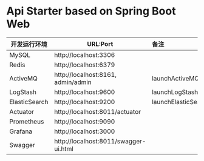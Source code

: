 # Api Starter based on Spring Boot Web

| 开发运行环境   | URL:Port                                |  备注              |
| ------------   | --------------------------------------  | :----------------- |
| MySQL          | http://localhost:3306                   | |
| Redis          | http://localhost:6379                   | |
| ActiveMQ       | http://localhost:8161, admin/admin      | launchActiveMQ.bat |
| LogStash       | http://localhost:9600                   | launchLogStash.bat |
| ElasticSearch  | http://localhost:9200                   | launchElasticSearch.bat |
| Actuator       | http://localhost:8011/actuator          | |
| Prometheus     | http://localhost:9090                   | |
| Grafana        | http://localhost:3000                   | |
| Swagger        | http://localhost:8011/swagger-ui.html   | |
